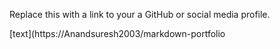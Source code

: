 Replace this with a link to your a GitHub or social media profile.

[text](https://Anandsuresh2003/markdown-portfolio
